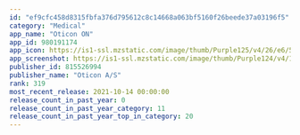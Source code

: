 ```yaml
---
id: "ef9cfc458d8315fbfa376d795612c8c14668a063bf5160f26beede37a03196f5"
category: "Medical"
app_name: "Oticon ON"
app_id: 980191174
app_icon: https://is1-ssl.mzstatic.com/image/thumb/Purple125/v4/26/e6/56/26e6561c-2f30-5de0-5c21-f5fa85b41ac2/AppIconOticon-1x_U007emarketing-0-7-0-85-220.png/1024x1024bb.png
app_screenshot: https://is1-ssl.mzstatic.com/image/thumb/Purple124/v4/1f/7e/fc/1f7efc63-4182-21ee-1928-17a345778ba8/5937426c-7f29-4f95-b5e5-0d4131843da3_CARD01_U007e1.jpg/1242x2688bb.png
publisher_id: 815526994
publisher_name: "Oticon A/S"
rank: 319
most_recent_release: 2021-10-14 00:00:00
release_count_in_past_year: 0
release_count_in_past_year_category: 11
release_count_in_past_year_top_in_category: 20
---
```

